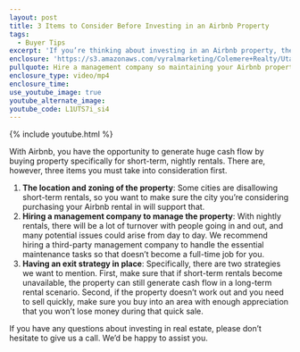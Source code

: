 ```yaml
---
layout: post
title: 3 Items to Consider Before Investing in an Airbnb Property
tags:
  - Buyer Tips
excerpt: 'If you’re thinking about investing in an Airbnb property, there are three items you must take into consideration first.'
enclosure: 'https://s3.amazonaws.com/vyralmarketing/Colemere+Realty/Utah+Real+Estate+Air+BnB.mp4'
pullquote: Hire a management company so maintaining your Airbnb property doesn’t become a full-time job.
enclosure_type: video/mp4
enclosure_time:
use_youtube_image: true
youtube_alternate_image:
youtube_code: L1UTS7i_si4
---
```



{% include youtube.html %}

With Airbnb, you have the opportunity to generate huge cash flow by buying property specifically for short-term, nightly rentals. There are, however, three items you must take into consideration first.&nbsp;

1. **The location and zoning of the property**: Some cities are disallowing short-term rentals, so you want to make sure the city you’re considering purchasing your Airbnb rental in will support that.&nbsp;
2. **Hiring a management company to manage the property**: With nightly rentals, there will be a lot of turnover with people going in and out, and many potential issues could arise from day to day. We recommend hiring a third-party management company to handle the essential maintenance tasks so that doesn’t become a full-time job for you.
3. **Having an exit strategy in place**: Specifically, there are two strategies we want to mention. First, make sure that if short-term rentals become unavailable, the property can still generate cash flow in a long-term rental scenario. Second, if the property doesn’t work out and you need to sell quickly, make sure you buy into an area with enough appreciation that you won’t lose money during that quick sale.&nbsp;

If you have any questions about investing in real estate, please don’t hesitate to give us a call. We’d be happy to assist you.&nbsp;
<br>&nbsp;